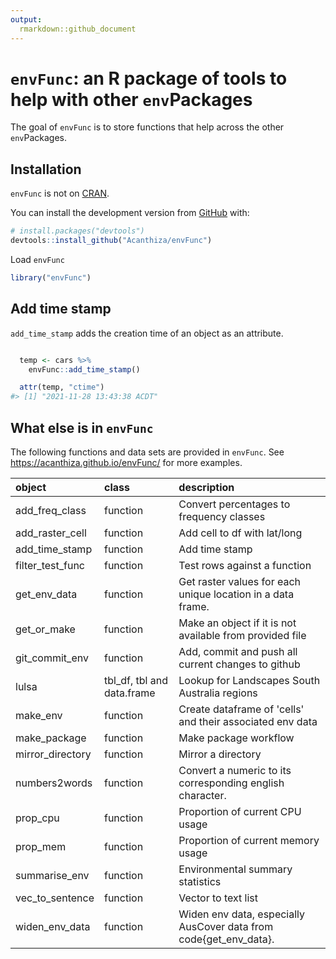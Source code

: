 ```yaml
---
output:
  rmarkdown::github_document
---
```


<!-- README.md is generated from README.Rmd. Please edit that file -->



# `envFunc`: an R package of tools to help with other `env`Packages

<!-- badges: start -->
<!-- badges: end -->

The goal of `envFunc` is to store functions that help across the other `env`Packages.

## Installation

`envFunc` is not on [CRAN](https://CRAN.R-project.org).

You can install the development version from [GitHub](https://github.com/) with:

``` r
# install.packages("devtools")
devtools::install_github("Acanthiza/envFunc")
```

Load `envFunc`


```r
library("envFunc")
```

## Add time stamp

`add_time_stamp` adds the creation time of an object as an attribute.


```r

  temp <- cars %>%
    envFunc::add_time_stamp()

  attr(temp, "ctime")
#> [1] "2021-11-28 13:43:38 ACDT"
```

## What else is in `envFunc`

The following functions and data sets are provided in `envFunc`. See https://acanthiza.github.io/envFunc/ for more examples.


|object           |class                      |description                                                       |
|:----------------|:--------------------------|:-----------------------------------------------------------------|
|add_freq_class   |function                   |Convert percentages to frequency classes                          |
|add_raster_cell  |function                   |Add cell to df with lat/long                                      |
|add_time_stamp   |function                   |Add time stamp                                                    |
|filter_test_func |function                   |Test rows against a function                                      |
|get_env_data     |function                   |Get raster values for each unique location in a data frame.       |
|get_or_make      |function                   |Make an object if it is not available from provided file          |
|git_commit_env   |function                   |Add, commit and push all current changes to github                |
|lulsa            |tbl_df, tbl and data.frame |Lookup for Landscapes South Australia regions                     |
|make_env         |function                   |Create dataframe of 'cells' and their associated env data         |
|make_package     |function                   |Make package workflow                                             |
|mirror_directory |function                   |Mirror a directory                                                |
|numbers2words    |function                   |Convert a numeric to its corresponding english character.         |
|prop_cpu         |function                   |Proportion of current CPU usage                                   |
|prop_mem         |function                   |Proportion of current memory usage                                |
|summarise_env    |function                   |Environmental summary statistics                                  |
|vec_to_sentence  |function                   |Vector to text list                                               |
|widen_env_data   |function                   |Widen env data, especially AusCover data from code{get_env_data}. |





